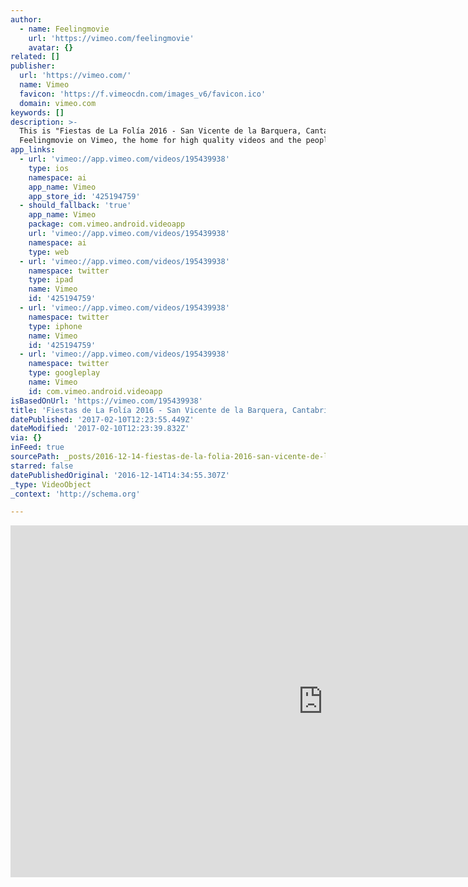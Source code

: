 ```yaml
---
author:
  - name: Feelingmovie
    url: 'https://vimeo.com/feelingmovie'
    avatar: {}
related: []
publisher:
  url: 'https://vimeo.com/'
  name: Vimeo
  favicon: 'https://f.vimeocdn.com/images_v6/favicon.ico'
  domain: vimeo.com
keywords: []
description: >-
  This is "Fiestas de La Folía 2016 - San Vicente de la Barquera, Cantabria" by
  Feelingmovie on Vimeo, the home for high quality videos and the people...
app_links:
  - url: 'vimeo://app.vimeo.com/videos/195439938'
    type: ios
    namespace: ai
    app_name: Vimeo
    app_store_id: '425194759'
  - should_fallback: 'true'
    app_name: Vimeo
    package: com.vimeo.android.videoapp
    url: 'vimeo://app.vimeo.com/videos/195439938'
    namespace: ai
    type: web
  - url: 'vimeo://app.vimeo.com/videos/195439938'
    namespace: twitter
    type: ipad
    name: Vimeo
    id: '425194759'
  - url: 'vimeo://app.vimeo.com/videos/195439938'
    namespace: twitter
    type: iphone
    name: Vimeo
    id: '425194759'
  - url: 'vimeo://app.vimeo.com/videos/195439938'
    namespace: twitter
    type: googleplay
    name: Vimeo
    id: com.vimeo.android.videoapp
isBasedOnUrl: 'https://vimeo.com/195439938'
title: 'Fiestas de La Folía 2016 - San Vicente de la Barquera, Cantabria'
datePublished: '2017-02-10T12:23:55.449Z'
dateModified: '2017-02-10T12:23:39.832Z'
via: {}
inFeed: true
sourcePath: _posts/2016-12-14-fiestas-de-la-folia-2016-san-vicente-de-la-barquera-canta.md
starred: false
datePublishedOriginal: '2016-12-14T14:34:55.307Z'
_type: VideoObject
_context: 'http://schema.org'

---
```

<iframe src="https://cdn.embedly.com/widgets/media.html?src=https%3A%2F%2Fplayer.vimeo.com%2Fvideo%2F195439938&amp;url=https%3A%2F%2Fvimeo.com%2F195439938&amp;image=https%3A%2F%2Fi.vimeocdn.com%2Fvideo%2F607655388_1280.jpg&amp;key=b7d04c9b404c499eba89ee7072e1c4f7&amp;type=text%2Fhtml&amp;schema=vimeo" width="1000" height="563" scrolling="no" frameborder="0" allowfullscreen="" style=""></iframe>